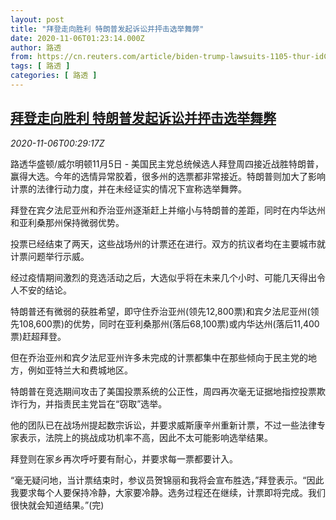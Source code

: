 ```yaml
---
layout: post
title: "拜登走向胜利 特朗普发起诉讼并抨击选举舞弊"
date: 2020-11-06T01:23:14.000Z
author: 路透
from: https://cn.reuters.com/article/biden-trump-lawsuits-1105-thur-idCNKBS27M02G
tags: [ 路透 ]
categories: [ 路透 ]
---
```

<!--1604625794000-->
[拜登走向胜利 特朗普发起诉讼并抨击选举舞弊](https://cn.reuters.com/article/biden-trump-lawsuits-1105-thur-idCNKBS27M02G)
------

<div>
<div><i>2020-11-06T00:29:17Z</i></div><p>路透华盛顿/威尔明顿11月5日 - 美国民主党总统候选人拜登周四接近战胜特朗普，赢得大选。今年的选情异常胶着，很多州的选票都非常接近。特朗普则加大了影响计票的法律行动力度，并在未经证实的情况下宣称选举舞弊。</p><p>拜登在宾夕法尼亚州和乔治亚州逐渐赶上并缩小与特朗普的差距，同时在内华达州和亚利桑那州保持微弱优势。</p><p>投票已经结束了两天，这些战场州的计票还在进行。双方的抗议者均在主要城市就计票问题举行示威。</p><p>经过疫情期间激烈的竞选活动之后，大选似乎将在未来几个小时、可能几天得出令人不安的结论。</p><p>特朗普还有微弱的获胜希望，即守住乔治亚州(领先12,800票)和宾夕法尼亚州(领先108,600票)的优势，同时在亚利桑那州(落后68,100票)或内华达州(落后11,400票)赶超拜登。</p><p>但在乔治亚州和宾夕法尼亚州许多未完成的计票都集中在那些倾向于民主党的地方，例如亚特兰大和费城地区。</p><p>特朗普在竞选期间攻击了美国投票系统的公正性，周四再次毫无证据地指控投票欺诈行为，并指责民主党旨在“窃取”选举。</p><p>他的团队已在战场州提起数宗诉讼，并要求威斯康辛州重新计票，不过一些法律专家表示，法院上的挑战成功机率不高，因此不太可能影响选举结果。</p><p>拜登则在家乡再次呼吁要有耐心，并要求每一票都要计入。</p><p>“毫无疑问地，当计票结束时，参议员贺锦丽和我将会宣布胜选，”拜登表示。“因此我要求每个人要保持冷静，大家要冷静。选务过程还在继续，计票即将完成。我们很快就会知道结果。”(完)</p>
</div>
